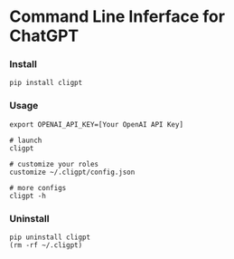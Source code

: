# Command Line Inferface for ChatGPT

### Install 
```shell
pip install cligpt
```

### Usage
```shell
export OPENAI_API_KEY=[Your OpenAI API Key]

# launch
cligpt

# customize your roles
customize ~/.cligpt/config.json

# more configs 
cligpt -h
```

### Uninstall
```shell
pip uninstall cligpt
(rm -rf ~/.cligpt)
```

